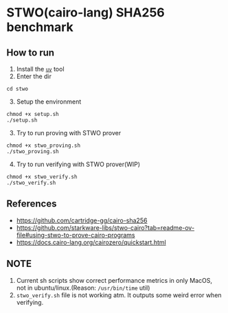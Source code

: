 # STWO(cairo-lang) SHA256 benchmark

## How to run
1. Install the [`uv`](https://github.com/astral-sh/uv) tool
2. Enter the dir
```
cd stwo
```
3. Setup the environment
```
chmod +x setup.sh
./setup.sh
```
3. Try to run proving with STWO prover
```
chmod +x stwo_proving.sh
./stwo_proving.sh
```
4. Try to run verifying with STWO prover(WIP)
```
chmod +x stwo_verify.sh
./stwo_verify.sh
```
## References
- https://github.com/cartridge-gg/cairo-sha256
- https://github.com/starkware-libs/stwo-cairo?tab=readme-ov-file#using-stwo-to-prove-cairo-programs
- https://docs.cairo-lang.org/cairozero/quickstart.html

## NOTE
1. Current sh scripts show correct performance metrics in only MacOS, not in ubuntu/linux.(Reason: `/usr/bin/time` util)
2. `stwo_verify.sh` file is not working atm. It outputs some weird error when verifying.
